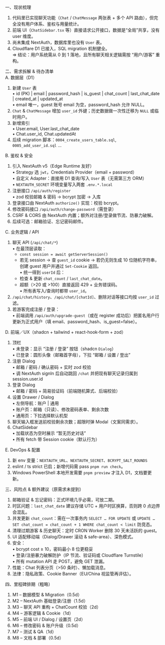 
一、现状梳理  
1. 代码里已实现聊天功能（`Chat` / `ChatMessage` 两张表 + 多个 API 路由），但完全没有用户体系、鉴权与用量统计。  
2. 前端 UI（`ChatSidebar.tsx` 等）直接请求公开接口，数据是“全局”共享，没有 user 维度。  
3. 尚未集成 NextAuth，数据库里也没有 `User` 表。  
4. Cloudflare D1 已接入，SQL migration 机制健全。  
=> 结论：用户系统需从 0 到 1 落地，且所有聊天相关逻辑需按 “用户/游客” 重构。

二、需求拆解 & 待办清单  
A. 数据层（D1）  
1. 新建 `User` 表  
   • id (PK) | email | password_hash | is_guest | chat_count | last_chat_date | created_at | updated_at  
   • email 唯一，guest 账号 email 为空，password_hash 允许 NULL。  
2. `Chat` & `ChatMessage` 增加 `user_id` 外键；历史数据做一次性迁移为 `NULL` 或临时用户。  
3. 新增索引  
   • User.email, User.last_chat_date  
   • Chat.user_id, Chat.updatedAt  
4. 后续 migration 脚本：`0004_create_users_table.sql`, `0005_add_user_id.sql` …

B. 鉴权 & 安全  
1. 引入 NextAuth v5（Edge Runtime 友好）  
   • Strategy 选 `jwt`，Credentials Provider（email + password）  
   • 自定义 Adapter：直接用 D1 查询/写入 `User` 表（无需第三方 ORM）  
   • `NEXTAUTH_SECRET` 环境变量写入两套 `.env.*.local`  
2. 注册接口 `/api/auth/register`  
   • zod 校验邮箱 & 密码 → bcrypt 加密 → 入库  
3. 登录接口由 NextAuth `authorize()` 实现：校验 bcrypt。  
4. 修改密码接口 `/api/auth/change-password`（需登录）  
5. CSRF & CORS 由 NextAuth 内置；额外对注册/登录做节流、防暴力破解。  
6. 后续可选：邮箱验证、忘记密码邮件。

C. 业务逻辑 / API  
1. 聊天 API (`/api/chat/*`)  
   • 在最顶层读取：  
     - `const session = await getServerSession()`  
     - 若无 session → 查 `guest_id` cookie → 若仍无则生成 10 位随机字符串，创建 guest 用户并通过 `Set-Cookie` 返回。  
   • 统一得到 `userId` 后：  
     - 检查 & 更新 `chat_count` / `last_chat_date`。  
     - 超额（>20 或 >100）直接返回 429 + 业务错误码。  
   • 所有表写入/查询时都带 `user_id`。  
2. `/api/chat/history`、`/api/chat/[chatId]`、删除对话等接口均按 `user_id` 过滤。  
3. 若游客完成注册 / 登录：  
   • 前端调用 `/api/auth/upgrade-guest`（或在 register 成功后）把匿名用户行更新为正式用户（填 email、password_hash、is_guest=false）。  

D. 前端／UX（shadcn + tailwind + react-hook-form + zod）  
1. 顶栏  
   • 未登录：显示 “注册 / 登录” 按钮（shadcn `Dialog`）  
   • 已登录：圆形头像（邮箱首字母），下拉 “邮箱 / 设置 / 登出”  
2. 注册 Dialog  
   • 邮箱 / 密码 / 确认密码 + 实时 zod 校验  
   • 调 NextAuth signIn 后自动跳回 `/chat` 并把现有聊天记录归属到 session.user.id  
3. 登录 Dialog  
   • 邮箱 / 密码 + 简易验证码（前端随机算式、后端校验）  
4. 设置 Drawer / Dialog  
   • 左侧导航：账户 | 通用  
   • 账户页：邮箱（只读）、修改密码表单、剩余次数  
   • 通用页：下拉选择默认机型  
5. 聊天输入框发送前校验剩余次数；超限时弹 Modal（文案同需求）。  
6. ChatSidebar  
   • 加载状态为空时展示 “暂无历史对话”  
   • 所有 fetch 带 Session cookie（默认行为）  

E. DevOps & 配置  
1. 新 env 变量：`NEXTAUTH_URL`、`NEXTAUTH_SECRET`、`BCRYPT_SALT_ROUNDS`  
2. eslint / ts strict 已启；新增代码需 pass `pnpm run check`。  
3. Windows PowerShell 本地开发需要 `pnpm preview` 才注入 D1，文档要更新。  

三、风险点 & 额外建议（原需求未提到）  
1. 邮箱验证 & 忘记密码：正式环境几乎必需，可放二期。  
2. 时区问题：`last_chat_date` 建议存储 UTC + 用户时区换算，否则跨 0 点边界会混乱。  
3. 并发更新 `chat_count`：需在一次事务内 `SELECT … FOR UPDATE` 或 `UPDATE … SET chat_count = chat_count + 1 WHERE chat_count < limit` 防竞态。  
4. 清理过期游客 & 历史聊天：定时 CRON Worker 删除 30 天未活跃的 guest。  
5. UI 适配移动端（Dialog/Drawer 滚动 & safe-area）、深色模式。  
6. 安全：  
   • bcrypt cost ≥ 10，密码最小 8 位更稳妥  
   • 登录/注册暴力破解防护（IP 节流、验证码或 Cloudflare Turnstile）  
   • 所有 mutation API 走 POST，避免 GET 泄漏。  
7. 性能：Chat 列表分页（>50 条时）、懒加载消息。  
8. 法律：隐私政策、Cookie Banner（EU/China 视监管再评估）。  

四、里程碑排期（粗略）  
1. M1 – 数据模型 & Migration（0.5d）  
2. M2 – NextAuth 基础登录/注册（1.5d）  
3. M3 – 聊天 API 重构 + ChatCount 校验（2d）  
4. M4 – 游客逻辑 & Cookie（1d）  
5. M5 – 前端 UI / Dialog / 设置页（2d）  
6. M6 – 修改密码 & 账户升级（0.5d）  
7. M7 – 测试 & QA（1d）  
8. M8 – 文档 & 部署（0.5d）  
